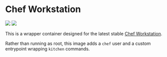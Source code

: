# Chef Workstation
[![](https://images.microbadger.com/badges/image/bfscloud/chef-workstation.svg)](https://microbadger.com/images/bfscloud/chef-workstation)
[![](https://images.microbadger.com/badges/version/bfscloud/chef-workstation.svg)](https://microbadger.com/images/bfscloud/chef-workstation)

This is a wrapper container designed for the latest stable [Chef Workstation](https://downloads.chef.io/chef-workstation/stable).

Rather than running as root, this image adds a `chef` user and a custom entrypoint wrapping `kitchen` commands.
